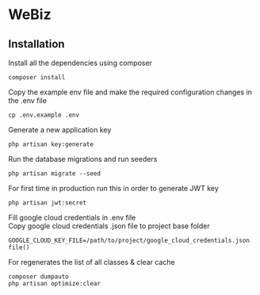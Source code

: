 # WeBiz

## Installation

Install all the dependencies using composer

    composer install

Copy the example env file and make the required configuration changes in the .env file

    cp .env.example .env

Generate a new application key

    php artisan key:generate
    
Run the database migrations and run seeders

    php artisan migrate --seed
    
For first time in production run this in order to generate JWT key       
    
    php artisan jwt:secret
    
Fill google cloud credentials in .env file<br>
Copy google cloud credentials .json file to project base folder
        
    GOOGLE_CLOUD_KEY_FILE=/path/to/project/google_cloud_credentials.json file()

For regenerates the list of all classes & clear cache

    composer dumpauto
    php artisan optimize:clear
